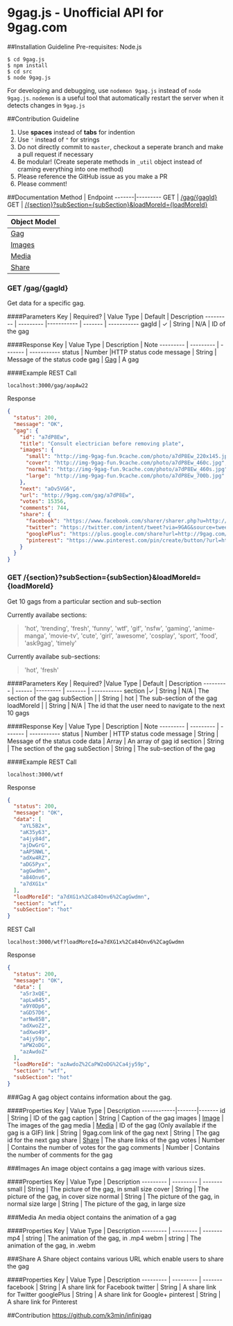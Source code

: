 # 9gag.js - Unofficial API for 9gag.com
##Installation Guideline
Pre-requisites: Node.js
```shell
$ cd 9gag.js
$ npm install
$ cd src
$ node 9gag.js
```
For developing and debugging, use ```nodemon 9gag.js``` instead of ```node 9gag.js```. ```nodemon``` is a useful tool that automatically restart the server when it detects changes in ```9gag.js``` 

##Contribution Guideline
1. Use **spaces** instead of **tabs** for indention
2. Use `'` instead of `"` for strings
3. Do not directly commit to `master`, checkout a seperate branch and make a pull request if necessary
4. Be modular! (Create seperate methods in ```_util``` object instead of craming everything into one method)
5. Please reference the GitHub issue as you make a PR
6. Please comment!

##Documentation
Method | Endpoint
-------|---------
GET    | [/gag/{gagId}](#get-gaggagid)
GET    | [/{section}?subSection={subSection}&loadMoreId={loadMoreId}](#get-sectionsubsectionsubsectionloadMoreIdloadMoreId)

Object Model          |
--------------------- |
[Gag](#gag)           |
[Images](#images)     |
[Media](#media)       | 
[Share](#share)       |

### GET /gag/{gagId}
Get data for a specific gag.

####Parameters
Key       | Required? | Value Type | Default | Description
--------- | --------- |----------- | ------- | -----------
gagId     | ✓         | String     | N/A     | ID of the gag

####Response
Key      | Value Type      |  Description | Note
--------- | --------- | ------- | -----------
status     | Number    |HTTP status code
message     | String    |  Message of the status code
gag | [Gag](#gag) | A gag 

####Example
REST Call
```
localhost:3000/gag/aopAw22
```
Response
```json
{
  "status": 200,
  "message": "OK",
  "gag": {
    "id": "a7dP8Ew",
    "title": "Consult electrician before removing plate",
    "images": {
      "small": "http://img-9gag-fun.9cache.com/photo/a7dP8Ew_220x145.jpg",
      "cover": "http://img-9gag-fun.9cache.com/photo/a7dP8Ew_460c.jpg",
      "normal": "http://img-9gag-fun.9cache.com/photo/a7dP8Ew_460s.jpg",
      "large": "http://img-9gag-fun.9cache.com/photo/a7dP8Ew_700b.jpg"
    },
    "next": "aOv5VG6",
    "url": "http://9gag.com/gag/a7dP8Ew",
    "votes": 15356,
    "comments": 744,
    "share": {
      "facebook": "https://www.facebook.com/sharer/sharer.php?u=http://9gag.com/gag/a7dP8Ew?ref=fb.s",
      "twitter": "https://twitter.com/intent/tweet?via=9GAG&source=tweetbutton&original_referer=http://9gag.com/gag/a7dP8Ew?ref=t&text=Consult%20electrician%20before%20removing%20plate!&url=http://9gag.com/gag/a7dP8Ew?ref=t",
      "googlePlus": "https://plus.google.com/share?url=http://9gag.com/gag/a7dP8Ew?ref=gp",
      "pinterest": "https://www.pinterest.com/pin/create/button/?url=http://9gag.com/gag/a7dP8Ew?ref=pn&media=http://img-9gag-fun.9cache.com/photo/a7dP8Ew_700b.jpg&description=Consult%20electrician%20before%20removing%20plate"
    }
  }
}
```

### GET /{section}?subSection={subSection}&loadMoreId={loadMoreId}
Get 10 gags from a particular section and sub-section

Currently availabe sections: 
> 'hot', 'trending', 'fresh', 'funny', 'wtf', 'gif', 'nsfw', 'gaming', 'anime-manga', 'movie-tv', 'cute', 'girl', 'awesome', 'cosplay', 'sport', 'food', 'ask9gag', 'timely'

Currently availabe sub-sections: 
> 'hot', 'fresh'

####Parameters
Key      | Required? |Value Type      | Default | Description
--------- | ------ |--------- | ------- | -----------
section    |✓ | String    | N/A     | The section of the gag
subSection  |  | String    | hot     | The sub-section of the gag
loadMoreId       | | String     | N/A | The id that the user need to navigate to the next 10 gags

####Response
Key      | Value Type      |  Description | Note
--------- | --------- | ------- | -----------
status     | Number    | HTTP status code
message     | String    |  Message of the status code
data     | Array | An array of gag id
section | String | The section of the gag
subSection | String | The sub-section of the gag

####Example
REST Call
```
localhost:3000/wtf
```
Response
```json
{
  "status": 200,
  "message": "OK",
  "data": [
    "aYL5B2x",
    "aK35y63",
    "a4jy84d",
    "ajDwGrG",
    "aAP5NWL",
    "adXw4RZ",
    "aDG5Pyx",
    "agGwdmn",
    "a84Onv6",
    "a7dXG1x"
  ],
  "loadMoreId": "a7dXG1x%2Ca84Onv6%2CagGwdmn",
  "section": "wtf",
  "subSection": "hot"
}
```
REST Call
```
localhost:3000/wtf?loadMoreId=a7dXG1x%2Ca84Onv6%2CagGwdmn
```
Response
```json
{
  "status": 200,
  "message": "OK",
  "data": [
    "a5r3xQE",
    "apLw845",
    "a9Y0Dp6",
    "aGD57D6",
    "arNw85B",
    "adXwoZ2",
    "adXwo49",
    "a4jy59p",
    "aPW2oDG",
    "azAwdoZ"
  ],
  "loadMoreId": "azAwdoZ%2CaPW2oDG%2Ca4jy59p",
  "section": "wtf",
  "subSection": "hot"
}
```

###Gag
A gag object contains information about the gag.

####Properties
Key | Value Type     | Description
------------|-------|-------
id     | String    | ID of the gag
caption     | String    | Caption of the gag
images     | [Image](#images)     | The images of the gag
media     | [Media](#media)     | ID of the gag (Only available if the gag is a GIF)
link     | String    | 9gag.com link of the gag
next     | String    | The gag id for the next gag
share    | [Share](#share) | The share links of the gag
votes     | Number     |  Contains the number of votes for the gag
comments     | Number     |  Contains the number of comments for the gag

###Images
An image object contains a gag image with various sizes.

####Properties
Key | Value Type     | Description
--------- | --------- | ------- 
small     | String    | The picture of the gag, in small size
cover     | String    | The picture of the gag, in cover size
normal     | String    | The picture of the gag, in normal size
large     | String    | The picture of the gag, in large size

###Media
An media object contains the animation of a gag

####Properties
Key | Value Type     | Description
--------- | --------- | ------- 
mp4     | string    | The animation of the gag, in .mp4
webm     | string    | The animation of the gag, in .webm

###Share
A Share object contains various URL which enable users to share the gag

####Properties
Key | Value Type     | Description
--------- | --------- | ------- 
facebook     | String    | A share link for Facebook
twitter     | String    | A share link for Twitter
googlePlus     | String    | A share link for Google+
pinterest     | String    | A share link for Pinterest

##Contribution
https://github.com/k3min/infinigag


